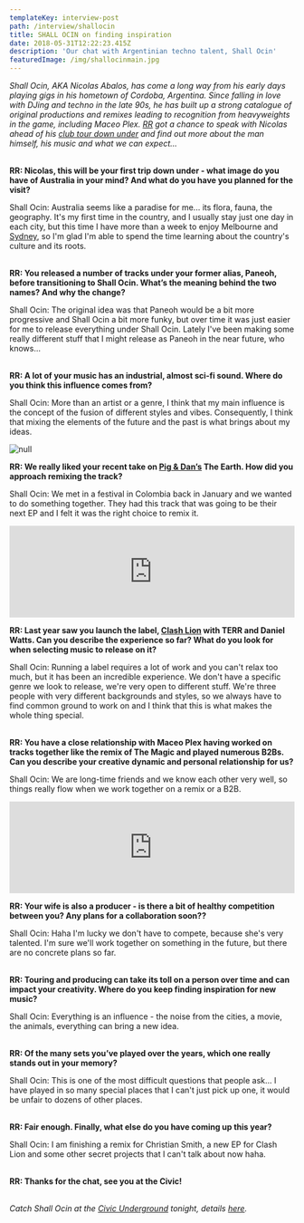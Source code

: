 ```yaml
---
templateKey: interview-post
path: /interview/shallocin
title: SHALL OCIN on finding inspiration
date: 2018-05-31T12:22:23.415Z
description: 'Our chat with Argentinian techno talent, Shall Ocin'
featuredImage: /img/shallocinmain.jpg
---
```

_Shall Ocin, AKA Nicolas Abalos, has come a long way from his early days playing gigs in his hometown of Cordoba, Argentina. Since falling in love with DJing and techno in the late 90s, he has built up a strong catalogue of original productions and remixes leading to recognition from heavyweights in the game, including Maceo Plex. _[_RR_](https://ravereviewz.net.au/)_ got a chance to speak with Nicolas ahead of his [club tour down under](https://www.ravereviewz.net/Event/Zoo-Events-w-Shall-Ocin-Tutti-Sydney/202) and find out more about the man himself, his music and what we can expect..._
<br><br>

**RR: Nicolas, this will be your first trip down under - what image do you have of Australia in your mind? And what do you have you planned for the visit?**

Shall Ocin: Australia seems like a paradise for me... its flora, fauna, the geography. It's my first time in the country, and I usually stay just one day in each city, but this time I have more than a week to enjoy Melbourne and [Sydney](https://www.ravereviewz.net/Events-Location/Sydney), so I'm glad I'm able to spend the time learning about the country's culture and its roots.
<br><br>

**RR: You released a number of tracks under your former alias, Paneoh, before transitioning to Shall Ocin. What’s the meaning behind the two names? And why the change?**

Shall Ocin: The original idea was that Paneoh would be a bit more progressive and Shall Ocin a bit more funky, but over time it was just easier for me to release everything under Shall Ocin. Lately I've been making some really different stuff that I might release as Paneoh in the near future, who knows...
<br><br>

**RR: A lot of your music has an industrial, almost sci-fi sound. Where do you think this influence comes from?**

Shall Ocin: More than an artist or a genre, I think that my main influence is the concept of the fusion of different styles and vibes. Consequently, I think that mixing the elements of the future and the past is what brings about my ideas.

![null](/img/shallocin09.2016.2.jpg)

**RR: We really liked your recent take on [Pig & Dan’s](https://www.facebook.com/piganddan/) The Earth. How did you approach remixing the track?**

Shall Ocin: We met in a festival in Colombia back in January and we wanted to do something together. They had this track that was going to be their next EP and I felt it was the right choice to remix it.

<iframe src="https://embed.beatport.com/?id=10305300&type=track" width="100%" height="162" frameborder="0" scrolling="no" style="max-width:600px;"></iframe>

**RR: Last year saw you launch the label, [Clash Lion](https://soundcloud.com/clashlion) with TERR and Daniel Watts. Can you describe the experience so far? What do you look for when selecting music to release on it?**

Shall Ocin: Running a label requires a lot of work and you can't relax too much, but it has been an incredible experience. We don't have a specific genre we look to release, we're very open to different stuff. We're three people with very different backgrounds and styles, so we always have to find common ground to work on and I think that this is what makes the whole thing special.
<br><br>

**RR: You have a close relationship with Maceo Plex having worked on tracks together like the remix of The Magic and played numerous B2Bs. Can you describe your creative dynamic and personal relationship for us?**

Shall Ocin: We are long-time friends and we know each other very well, so things really flow when we work together on a remix or a B2B.

<iframe src="https://embed.beatport.com/?id=7242249&type=track" width="100%" height="162" frameborder="0" scrolling="no" style="max-width:600px;"></iframe>

**RR: Your wife is also a producer - is there a bit of healthy competition between you? Any plans for a collaboration soon??**

Shall Ocin: Haha I'm lucky we don't have to compete, because she's very talented. I'm sure we'll work together on something in the future, but there are no concrete plans so far.
<br><br>

**RR: Touring and producing can take its toll on a person over time and can impact your creativity. Where do you keep finding inspiration for new music?**

Shall Ocin: Everything is an influence - the noise from the cities, a movie, the animals, everything can bring a new idea.
<br><br>

**RR: Of the many sets you’ve played over the years, which one really stands out in your memory?**

Shall Ocin: This is one of the most difficult questions that people ask... I have played in so many special places that I can't just pick up one, it would be unfair to dozens of other places.
<br><br>

**RR: Fair enough. Finally, what else do you have coming up this year?**

Shall Ocin: I am finishing a remix for Christian Smith, a new EP for Clash Lion and some other secret projects that I can't talk about now haha.
<br><br>

**RR: Thanks for the chat, see you at the Civic!**
<br><br>

_Catch Shall Ocin at the [Civic Underground](https://www.ravereviewz.net/Venue/Civic-Underground/35) tonight, details [here](https://www.ravereviewz.net/Event/Zoo-Events-w-Shall-Ocin-Tutti-Sydney/202)._
